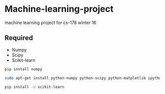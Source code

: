 # Machine-learning-project

machine learning project for cs-178 winter 16

## Required
- Numpy
- Scipy
- Scikit-learn

```bash
pip install numpy
```

```bash
sudo apt-get install python-numpy python-scipy python-matplotlib ipython ipython-notebook python-pandas python-sympy python-nose
```

```bash
pip install -U scikit-learn
```
